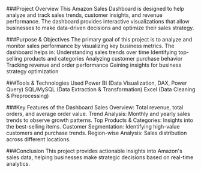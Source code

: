 ###Project Overview
This Amazon Sales Dashboard is designed to help analyze and track sales trends, customer insights, and revenue performance. The dashboard provides interactive visualizations that allow businesses to make data-driven decisions and optimize their sales strategy.

###Purpose & Objectives
The primary goal of this project is to analyze and monitor sales performance by visualizing key business metrics. The dashboard helps in:
Understanding sales trends over time
Identifying top-selling products and categories
Analyzing customer purchase behavior
Tracking revenue and order performance
Gaining insights for business strategy optimization

###Tools & Technologies Used
Power BI (Data Visualization, DAX, Power Query)
SQL/MySQL (Data Extraction & Transformation)
Excel (Data Cleaning & Preprocessing)

###Key Features of the Dashboard
Sales Overview: Total revenue, total orders, and average order value.
Trend Analysis: Monthly and yearly sales trends to observe growth patterns.
Top Products & Categories: Insights into the best-selling items.
Customer Segmentation: Identifying high-value customers and purchase trends.
Region-wise Analysis: Sales distribution across different locations.

###Conclusion
This project provides actionable insights into Amazon's sales data, helping businesses make strategic decisions based on real-time analytics.








